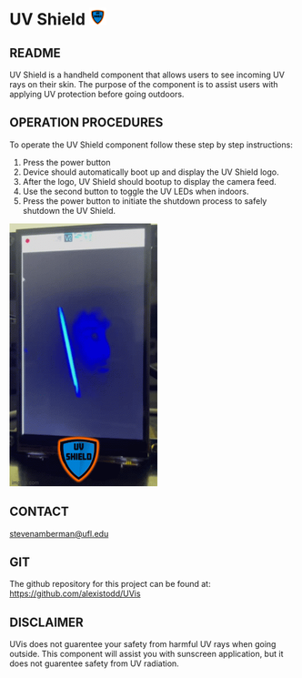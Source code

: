 # UV Shield <img src="./Logo.png" alt="Logo" width="30" height="30">
## README

UV Shield is a handheld component that allows users to see incoming UV rays on their skin. 
The purpose of the component is to assist users with applying UV protection before going outdoors.

## OPERATION PROCEDURES
To operate the UV Shield component follow these step by step instructions:
1. Press the power button
2. Device should automatically boot up and display the UV Shield logo.
3. After the logo, UV Shield should bootup to display the camera feed.
4. Use the second button to toggle the UV LEDs when indoors.
5. Press the power button to initiate the shutdown process to safely shutdown the UV Shield.


![screen-gif](./Video.gif)

## CONTACT

stevenamberman@ufl.edu

## GIT

The github repository for this project can be found at:
  https://github.com/alexistodd/UVis
 
 
## DISCLAIMER

UVis does not guarentee your safety from harmful UV rays when going outside. This component will assist you with sunscreen application,
but it does not guarentee safety from UV radiation.
